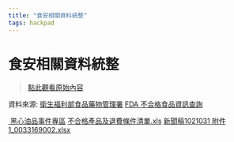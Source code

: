```yaml
---
title: "食安相關資料統整"
tags: hackpad
---
```


# 食安相關資料統整

> [點此觀看原始內容](https://g0v.hackpad.tw/se4ZFiaNy8g)


資料來源:
[衛生福利部食品藥物管理署](http://www.fda.gov.tw/TC/site.aspx?sid=37)
[FDA 不合格食品資訊查詢](https://consumer.fda.gov.tw/Food/UnsafeFood.aspx?nodeID=170)

[ 黑心油品事件專區](http://www.fda.gov.tw/TC/site.aspx?sid=4093#1)
[不合格產品及退費條件清單.xls](https://www.dropbox.com/s/o22ljnlsv5pky8w/%E4%B8%8D%E5%90%88%E6%A0%BC%E7%94%A2%E5%93%81%E5%8F%8A%E9%80%80%E8%B2%BB%E6%A2%9D%E4%BB%B6%E6%B8%85%E5%96%AE.xls?dl=0)
[新聞稿1021031 附件1_0033169002.xlsx](https://www.dropbox.com/s/kuprykzdll3cgmg/%E6%96%B0%E8%81%9E%E7%A8%BF1021031%20%E9%99%84%E4%BB%B61_0033169002.xlsx?dl=0)






